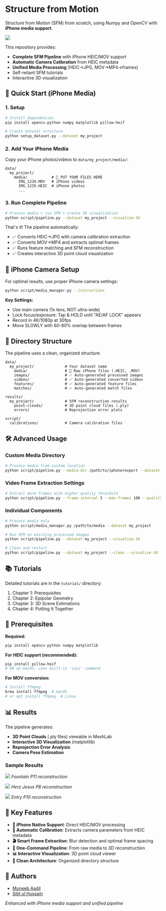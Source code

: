 # Structure from Motion 

Structure from Motion (SFM) from scratch, using Numpy and OpenCV with **iPhone media support**.

![](results/misc-figs/fountain_p11.png)

This repository provides:
* **Complete SFM Pipeline** with iPhone HEIC/MOV support
* **Automatic Camera Calibration** from HEIC metadata
* **Unified Media Processing** (HEIC→JPG, MOV→MP4→frames)
* Self-reliant SFM tutorials
* Interactive 3D visualization

## 🚀 Quick Start (iPhone Media)

### 1. Setup
```bash
# Install dependencies
pip install opencv-python numpy matplotlib pillow-heif

# Create dataset structure
python setup_dataset.py --dataset my_project
```

### 2. Add Your iPhone Media
Copy your iPhone photos/videos to `data/my_project/media/`:
```
data/
  my_project/
    media/           # 📁 PUT YOUR FILES HERE
      IMG_1234.MOV   # iPhone videos
      IMG_1235.HEIC  # iPhone photos
      ...
```

### 3. Run Complete Pipeline
```bash
# Process media + run SFM + create 3D visualization
python script/pipeline.py --dataset my_project --visualize-3d
```

That's it! The pipeline automatically:
- ✅ Converts HEIC→JPG with camera calibration extraction
- ✅ Converts MOV→MP4 and extracts optimal frames
- ✅ Runs feature matching and SFM reconstruction
- ✅ Creates interactive 3D point cloud visualization

## 📱 iPhone Camera Setup

For optimal results, use proper iPhone camera settings:
```bash
python script/media_manager.py --instructions
```

**Key Settings:**
- Use main camera (1x lens, NOT ultra-wide)
- Lock focus/exposure: Tap & HOLD until "AE/AF LOCK" appears
- Record in 4K/1080p at 30fps
- Move SLOWLY with 60-80% overlap between frames

## 📁 Directory Structure

The pipeline uses a clean, organized structure:
```
data/
  my_project/              # Your dataset name
    media/                 # 📁 Raw iPhone files (.HEIC, .MOV)
    images/                # ✅ Auto-generated processed images
    videos/                # ✅ Auto-generated converted videos
    features/              # ✅ Auto-generated feature files
    matches/               # ✅ Auto-generated match files

results/
  my_project/              # SFM reconstruction results
    point-clouds/          # 3D point cloud files (.ply)
    errors/                # Reprojection error plots

script/
  calibrations/            # Camera calibration files
```

## 🛠️ Advanced Usage

### Custom Media Directory
```bash
# Process media from custom location
python script/pipeline.py --media-dir /path/to/iphone/export --dataset my_project
```

### Video Frame Extraction Settings
```bash
# Extract more frames with higher quality threshold
python script/pipeline.py --frame-interval 5 --max-frames 100 --quality-threshold 75
```

### Individual Components
```bash
# Process media only
python script/media_manager.py /path/to/media --dataset my_project

# Run SFM on existing processed images
python script/pipeline.py --dataset my_project --visualize-3d

# Clean and restart
python script/pipeline.py --dataset my_project --clean --visualize-3d
```

## 📚 Tutorials

Detailed tutorials are in the `tutorial/` directory:
1. Chapter 1: Prerequisites
2. Chapter 2: Epipolar Geometry  
3. Chapter 3: 3D Scene Estimations
4. Chapter 4: Putting It Together

## 🔧 Prerequisites

**Required:**
```bash
pip install opencv-python numpy matplotlib
```

**For HEIC support (recommended):**
```bash
pip install pillow-heif
# OR on macOS: uses built-in 'sips' command
```

**For MOV conversion:**
```bash
# Install ffmpeg
brew install ffmpeg  # macOS
# or apt install ffmpeg  # Linux
```

## 📊 Results

The pipeline generates:
- **3D Point Clouds** (.ply files) viewable in MeshLab
- **Interactive 3D Visualization** (matplotlib)
- **Reprojection Error Analysis**
- **Camera Pose Estimation**

### Sample Results
![](results/misc-figs/fountain_p11.png)
*Fountain P11 reconstruction*

![](results/misc-figs/herz_jesus_p8.png)
*Herz Jesus P8 reconstruction*

![](results/misc-figs/entry_p10.png)
*Entry P10 reconstruction*

## 🎯 Key Features

- **📱 iPhone Native Support**: Direct HEIC/MOV processing
- **🔧 Automatic Calibration**: Extracts camera parameters from HEIC metadata
- **🎬 Smart Frame Extraction**: Blur detection and optimal frame spacing
- **🚀 One-Command Pipeline**: From raw media to 3D reconstruction
- **📊 Interactive Visualization**: 3D point cloud viewer
- **🧹 Clean Architecture**: Organized directory structure

## 🤝 Authors
* [Muneeb Aadil](https://muneebaadil.github.io)
* [Sibt ul Hussain](https://sites.google.com/site/sibtulhussain/)

*Enhanced with iPhone media support and unified pipeline*
